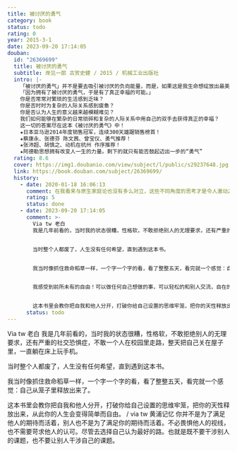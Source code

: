 ```yaml
---
title: 被讨厌的勇气
category: book
status: todo
rating: 0
year: 2015-3-1
date: 2023-09-20 17:14:05
douban:
  id: "26369699"
  title: 被讨厌的勇气
  subtitle: 岸见一郎 古贺史健 / 2015 / 机械工业出版社
  intro: |-
    「被讨厌的勇气」并不是要去吸引被讨厌的负向能量，而是，如果这是我生命想绽放出最美的光彩，那么，即使有被讨厌的可能，我都要用自己的双手双脚往那里走去。」
    「因为拥有了被讨厌的勇气，于是有了真正幸福的可能。」
    你是否常常对繁琐的生活感到乏味？
    你是否时时为复杂的人际关系感到疲惫？
    你是否认为人生的意义越来越模糊难见？
    我们如何能够在繁杂的日常琐碎和复杂的人际关系中用自己的双手去获得真正的幸福？
    这一切的答案尽在这本《被讨厌的勇气》中！
    ★日本亚马逊2014年度销售冠军，连续300天雄踞销售榜首！
    ★蔡康永、张德芬 陈文茜、曾宝仪、勇气推荐！
    ★张沛超、胡慎之、动机在杭州 作序推荐！
    ★阿德勒思想拥有改变人一生的力量。剩下的就只有能否鼓起迈出一步的“勇气”
  rating: 8.6
  cover: https://img1.doubanio.com/view/subject/l/public/s29237648.jpg
  link: https://book.douban.com/subject/26369699/
  history:
    - date: 2020-01-18 16:06:13
      comment: 在我看来与原生家庭论也没有多么对立，这些不同角度的思考才是令人激动之处。都是很有价值的观点，为人类拥有这种洞察力自豪，看到了未来可以不那么糟糕的希望。但现代来说，这些经验还是珍稀的，得之我幸。书是好东西！越早开始阅读，越早建立起庞大丰富的读书体系，人生会越厚，越有分量，越有意义，越自然而然，越容易幸福。“取决于怎么看待”，不是在对过去指指点点，而只是告诉你这样一个事实，对你的以后有所帮助。
      rating: 5
      status: done
    - date: 2023-09-20 17:14:05
      comment: >-
        Via tw 老白
        我是几年前看的，当时我的状态很糟，性格软，不敢拒绝别人的无理要求，还有严重的社交恐惧症，不敢一个人在校园里走路，整天把自己关在屋子里，一直躺在床上玩手机。


        当时整个人都废了，人生没有任何希望，直到遇到这本书。


        我当时像抓住救命稻草一样，一个字一个字的看，看了整整五天，看完就一个感觉：自己从笼子里释放出来了。


        我感受到前所未有的自由！可以做任何自己想做的事，可以轻松的和别人交流，自在的一个人吃饭上课，自己去商场逛街，去电影院看电影，一切都变得特别美好。


        这本书里会教你把自我和他人分开，打破你给自己设置的思维牢笼，把你的天性释放出来，从此你的人生会变得简单而自由。
      status: todo
---
```


Via tw 老白 我是几年前看的，当时我的状态很糟，性格软，不敢拒绝别人的无理要求，还有严重的社交恐惧症，不敢一个人在校园里走路，整天把自己关在屋子里，一直躺在床上玩手机。

当时整个人都废了，人生没有任何希望，直到遇到这本书。

我当时像抓住救命稻草一样，一个字一个字的看，看了整整五天，看完就一个感觉：自己从笼子里释放出来了。

这本书里会教你把自我和他人分开，打破你给自己设置的思维牢笼，把你的天性释放出来，从此你的人生会变得简单而自由。 / via tw 黄浦记忆 你并不是为了满足他人的期待而活着，别人也不是为了满足你的期待而活着。不必畏惧他人的视线，也不需要苛求他人的认可。尽管去选择自己认为最好的路。也就是既不要干涉别人的课题，也不要让别人干涉自己的课题。
